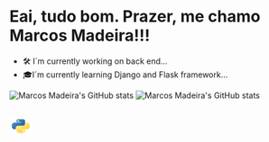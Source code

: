 # Eai, tudo bom. Prazer, me chamo Marcos Madeira!!!


- 🛠 I´m currently working on back end...
- 🎓I´m currently learning Django and Flask framework...


![Marcos Madeira's GitHub stats](https://github-readme-stats.vercel.app/api?username=marcosmadeira34&show_icons_=true&theme=blue-green&include_all_commits=false&count_private=true)
![Marcos Madeira's GitHub stats](https://github-readme-stats.vercel.app/api/top-langs/?username=marcosmadeira34&$layout=compact&langs_count=16&theme=blue-green)


<div style="display: inline_block"><br>
  <img align="center" alt="Marcos-Py" height="30" width="40" src="https://raw.githubusercontent.com/devicons/devicon/master/icons/python/python-original.svg"
  <img align="center" alt="Marcos-HTML5" height="30" width="40" src="https://raw.githubusercontent.com/devicons/devicon/master/icons/html5/html5-original.svg"
  <img align="center" alt="Marcos-CSS3" height="30" width="40" src="https://raw.githubusercontent.com/devicons/devicon/master/icons/css3/css3-original.svg"
</div>
                        


